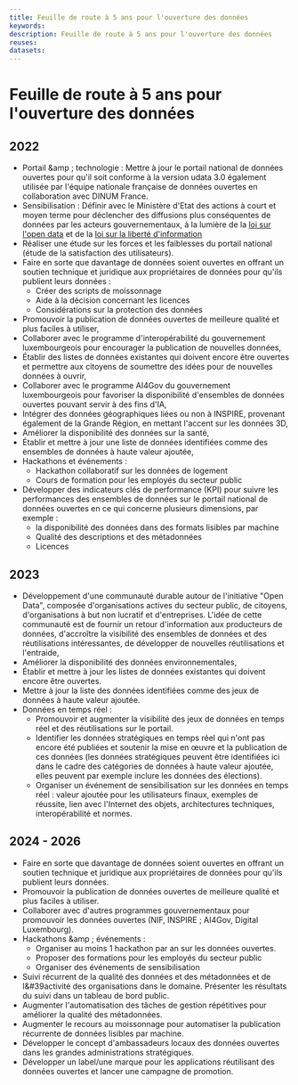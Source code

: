```yaml
---
title: Feuille de route à 5 ans pour l'ouverture des données
keywords:
description: Feuille de route à 5 ans pour l'ouverture des données
reuses:
datasets:
---
```

# Feuille de route à 5 ans pour l'ouverture des données

## 2022

- Portail &amp ; technologie : Mettre à jour le portail national de données ouvertes pour qu'il soit conforme à la version udata 3.0 également utilisée par l'équipe nationale française de données ouvertes en collaboration avec DINUM France.
- Sensibilisation : Définir avec le Ministère d'Etat des actions à court et moyen terme pour déclencher des diffusions plus conséquentes de données par les acteurs gouvernementaux, à la lumière de la [loi sur l'open data](https://legilux.public.lu/eli/etat/leg/loi/2021/11/29/a836/) et de la [loi sur la liberté d'information](https://legilux.public.lu/eli/etat/leg/loi/2018/09/14/a883/jo)
- Réaliser une étude sur les forces et les faiblesses du portail national (étude de la satisfaction des utilisateurs).
- Faire en sorte que davantage de données soient ouvertes en offrant un soutien technique et juridique aux propriétaires de données pour qu'ils publient leurs données :
  - Créer des scripts de moissonnage
  - Aide à la décision concernant les licences
  - Considérations sur la protection des données
- Promouvoir la publication de données ouvertes de meilleure qualité et plus faciles à utiliser,
- Collaborer avec le programme d'interopérabilité du gouvernement luxembourgeois pour encourager la publication de nouvelles données,
- Établir des listes de données existantes qui doivent encore être ouvertes et permettre aux citoyens de soumettre des idées pour de nouvelles données à ouvrir,
- Collaborer avec le programme AI4Gov du gouvernement luxembourgeois pour favoriser la disponibilité d'ensembles de données ouvertes pouvant servir à des fins d'IA,
- Intégrer des données géographiques liées ou non à INSPIRE, provenant également de la Grande Région, en mettant l'accent sur les données 3D,
- Améliorer la disponibilité des données sur la santé,
- Établir et mettre à jour une liste de données identifiées comme des ensembles de données à haute valeur ajoutée,
- Hackathons et événements :
  - Hackathon collaboratif sur les données de logement
  - Cours de formation pour les employés du secteur public
- Développer des indicateurs clés de performance (KPI) pour suivre les performances des ensembles de données sur le portail national de données ouvertes en ce qui concerne plusieurs dimensions, par exemple :
  - la disponibilité des données dans des formats lisibles par machine
  - Qualité des descriptions et des métadonnées
  - Licences

## 2023

- Développement d'une communauté durable autour de l'initiative "Open Data", composée d'organisations actives du secteur public, de citoyens, d'organisations à but non lucratif et d'entreprises. L'idée de cette communauté est de fournir un retour d'information aux producteurs de données, d'accroître la visibilité des ensembles de données et des réutilisations intéressantes, de développer de nouvelles réutilisations et l'entraide,
- Améliorer la disponibilité des données environnementales,
- Établir et mettre à jour les listes de données existantes qui doivent encore être ouvertes.
- Mettre à jour la liste des données identifiées comme des jeux de données à haute valeur ajoutée.
- Données en temps réel :
  - Promouvoir et augmenter la visibilité des jeux de données en temps réel et des réutilisations sur le portail.
  - Identifier les données stratégiques en temps réel qui n'ont pas encore été publiées et soutenir la mise en œuvre et la publication de ces données (les données stratégiques peuvent être identifiées ici dans le cadre des catégories de données à haute valeur ajoutée, elles peuvent par exemple inclure les données des élections).
  - Organiser un événement de sensibilisation sur les données en temps réel : valeur ajoutée pour les utilisateurs finaux, exemples de réussite, lien avec l'Internet des objets, architectures techniques, interopérabilité et normes.

## 2024 - 2026

- Faire en sorte que davantage de données soient ouvertes en offrant un soutien technique et juridique aux propriétaires de données pour qu'ils publient leurs données.
- Promouvoir la publication de données ouvertes de meilleure qualité et plus faciles à utiliser.
- Collaborer avec d'autres programmes gouvernementaux pour promouvoir les données ouvertes (NIF, INSPIRE ; AI4Gov, Digital Luxembourg).
- Hackathons &amp ; événements :
  - Organiser au moins 1 hackathon par an sur les données ouvertes.
  - Proposer des formations pour les employés du secteur public
  - Organiser des événements de sensibilisation
- Suivi récurrent de la qualité des données et des métadonnées et de l&#39activité des organisations dans le domaine. Présenter les résultats du suivi dans un tableau de bord public.
- Augmenter l'automatisation des tâches de gestion répétitives pour améliorer la qualité des métadonnées.
- Augmenter le recours au moissonnage pour automatiser la publication récurrente de données lisibles par machine.
- Développer le concept d'ambassadeurs locaux des données ouvertes dans les grandes administrations stratégiques.
- Développer un label/une marque pour les applications réutilisant des données ouvertes et lancer une campagne de promotion.
